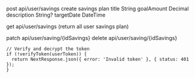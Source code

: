 post api/user/savings
create savings plan
  title       String
  goalAmount  Decimal
  description String?
  targetDate  DateTime

get api/user/savings (return all user savings plan)

patch api/user/saving/{idSavings}
delete api/user/saving/{idSavings}

    // Verify and decrypt the token
    if (!verifyToken(userToken)) {
      return NextResponse.json({ error: 'Invalid token' }, { status: 401 });
    }

